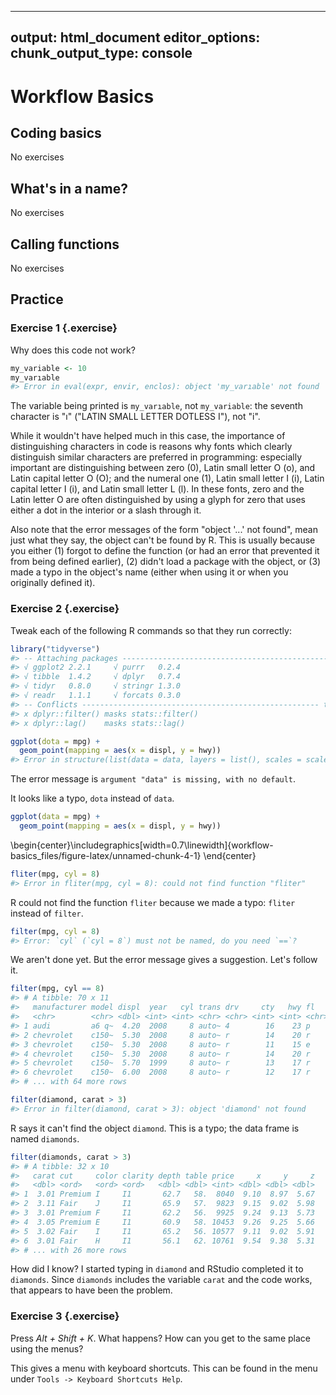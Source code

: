 
---
output: html_document
editor_options: 
  chunk_output_type: console
---
# Workflow Basics

## Coding basics

No exercises

## What's in a name?

No exercises

## Calling functions

No exercises

## Practice

### Exercise 1 {.exercise} 


Why does this code not work?

```r
my_variable <- 10
my_varıable
#> Error in eval(expr, envir, enclos): object 'my_varıable' not found
```


The variable being printed is `my_varıable`, not `my_variable`:
the seventh character is "ı" ("LATIN SMALL LETTER DOTLESS I"), not "i". 

While it wouldn't have helped much in this case, the importance of distinguishing characters in code is reasons why fonts which clearly distinguish similar characters are preferred in programming: especially important are distinguishing between zero (0), Latin small letter O (o), and Latin capital letter O (O); and the numeral one (1), Latin small letter I (i), Latin capital letter I (i), and Latin small letter L (l).
In these fonts, zero and the Latin letter O are often distinguished by using a glyph for zero that uses either a dot in the interior or a slash through it.

Also note that the error messages of the form "object '...' not found", mean just what they say, the object can't be found by R.
This is usually because you either (1) forgot to define the function (or had an error that prevented it from being defined earlier), (2) didn't load a package with the object, or (3) made a typo in the object's name (either when using it or when you originally defined it).

### Exercise 2 {.exercise}


Tweak each of the following R commands so that they run correctly:



```r
library("tidyverse")
#> -- Attaching packages -------------------------------------------------- tidyverse 1.2.1 --
#> √ ggplot2 2.2.1     √ purrr   0.2.4
#> √ tibble  1.4.2     √ dplyr   0.7.4
#> √ tidyr   0.8.0     √ stringr 1.3.0
#> √ readr   1.1.1     √ forcats 0.3.0
#> -- Conflicts ----------------------------------------------------- tidyverse_conflicts() --
#> x dplyr::filter() masks stats::filter()
#> x dplyr::lag()    masks stats::lag()

ggplot(dota = mpg) + 
  geom_point(mapping = aes(x = displ, y = hwy))
#> Error in structure(list(data = data, layers = list(), scales = scales_list(), : argument "data" is missing, with no default
```
The error message is `argument "data" is missing, with no default`. 

It looks like a typo, `dota` instead of `data`.

```r
ggplot(data = mpg) + 
  geom_point(mapping = aes(x = displ, y = hwy))
```



\begin{center}\includegraphics[width=0.7\linewidth]{workflow-basics_files/figure-latex/unnamed-chunk-4-1} \end{center}


```r
fliter(mpg, cyl = 8)
#> Error in fliter(mpg, cyl = 8): could not find function "fliter"
```

R could not find the function `fliter` because we made a typo: `fliter` instead of `filter`.


```r
filter(mpg, cyl = 8)
#> Error: `cyl` (`cyl = 8`) must not be named, do you need `==`?
```

We aren't done yet. But the error message gives a suggestion. Let's follow it.


```r
filter(mpg, cyl == 8)
#> # A tibble: 70 x 11
#>   manufacturer model displ  year   cyl trans drv     cty   hwy fl    class
#>   <chr>        <chr> <dbl> <int> <int> <chr> <chr> <int> <int> <chr> <chr>
#> 1 audi         a6 q~  4.20  2008     8 auto~ 4        16    23 p     mids~
#> 2 chevrolet    c150~  5.30  2008     8 auto~ r        14    20 r     suv  
#> 3 chevrolet    c150~  5.30  2008     8 auto~ r        11    15 e     suv  
#> 4 chevrolet    c150~  5.30  2008     8 auto~ r        14    20 r     suv  
#> 5 chevrolet    c150~  5.70  1999     8 auto~ r        13    17 r     suv  
#> 6 chevrolet    c150~  6.00  2008     8 auto~ r        12    17 r     suv  
#> # ... with 64 more rows
```


```r
filter(diamond, carat > 3)
#> Error in filter(diamond, carat > 3): object 'diamond' not found
```

R says it can't find the object `diamond`.
This is a typo; the data frame is named `diamonds`.

```r
filter(diamonds, carat > 3)
#> # A tibble: 32 x 10
#>   carat cut     color clarity depth table price     x     y     z
#>   <dbl> <ord>   <ord> <ord>   <dbl> <dbl> <int> <dbl> <dbl> <dbl>
#> 1  3.01 Premium I     I1       62.7   58.  8040  9.10  8.97  5.67
#> 2  3.11 Fair    J     I1       65.9   57.  9823  9.15  9.02  5.98
#> 3  3.01 Premium F     I1       62.2   56.  9925  9.24  9.13  5.73
#> 4  3.05 Premium E     I1       60.9   58. 10453  9.26  9.25  5.66
#> 5  3.02 Fair    I     I1       65.2   56. 10577  9.11  9.02  5.91
#> 6  3.01 Fair    H     I1       56.1   62. 10761  9.54  9.38  5.31
#> # ... with 26 more rows
```

How did I know? I started typing in `diamond` and RStudio completed it to `diamonds`. 
Since `diamonds` includes the variable `carat` and the code works, that appears to have been the problem.

### Exercise 3 {.exercise}


Press *Alt + Shift + K*. What happens? How can you get to the same place using the menus?


This gives a menu with keyboard shortcuts. This can be found in the menu under `Tools -> Keyboard Shortcuts Help`.

